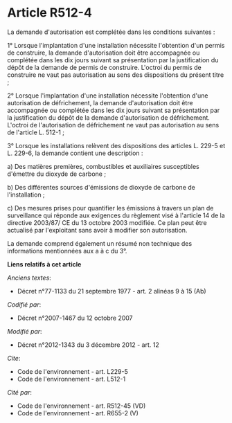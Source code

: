 # Article R512-4

La demande d'autorisation est complétée dans les conditions suivantes : 

1° Lorsque l'implantation d'une installation nécessite l'obtention d'un permis de construire, la demande d'autorisation doit
être accompagnée ou complétée dans les dix jours suivant sa présentation par la justification du dépôt de la demande de
permis de construire. L'octroi du permis de construire ne vaut pas autorisation au sens des dispositions du présent titre ; 

2° Lorsque l'implantation d'une installation nécessite l'obtention d'une autorisation de défrichement, la demande
d'autorisation doit être accompagnée ou complétée dans les dix jours suivant sa présentation par la justification du dépôt de
la demande d'autorisation de défrichement. L'octroi de l'autorisation de défrichement ne vaut pas autorisation au sens de
l'article L. 512-1 ; 

3° Lorsque les installations relèvent des dispositions des articles L. 229-5 et L. 229-6, la demande contient une
description : 

a) Des matières premières, combustibles et auxiliaires susceptibles d'émettre du dioxyde de carbone ; 

b) Des différentes sources d'émissions de dioxyde de carbone de l'installation ; 

c) Des mesures prises pour quantifier les émissions à travers un plan de surveillance qui réponde aux exigences du règlement
visé à l'article 14 de la directive 2003/87/ CE du 13 octobre 2003 modifiée. Ce plan peut être actualisé par l'exploitant
sans avoir à modifier son autorisation.  

La demande comprend également un résumé non technique des informations mentionnées aux a à c du 3°.

**Liens relatifs à cet article**

_Anciens textes_:

  - Décret n°77-1133 du 21 septembre 1977 - art. 2 alinéas 9 à 15 (Ab)

_Codifié par_:

  - Décret n°2007-1467 du 12 octobre 2007

_Modifié par_:

  - Décret n°2012-1343 du 3 décembre 2012 - art. 12

_Cite_:

  - Code de l'environnement - art. L229-5
  - Code de l'environnement - art. L512-1

_Cité par_:

  - Code de l'environnement - art. R512-45 (VD)
  - Code de l'environnement - art. R655-2 (V)
